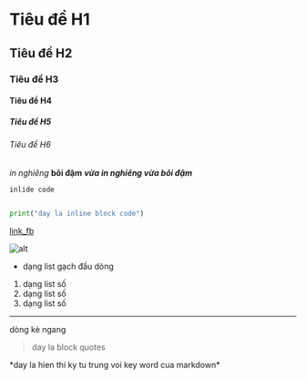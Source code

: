 # Tiêu đề H1

## Tiêu đề H2

### Tiêu đề H3

#### Tiêu đề H4

##### Tiêu đề H5

###### Tiêu đề H6

*in nghiêng*
**bôi đậm**
***vừa in nghiêng vừa bôi đậm***

`inlide code`

```python

print("day la inline block code")
```

[link_fb](http://facebook.com)

![alt](https://scontent.fdad2-1.fna.fbcdn.net/v/t1.0-9/153521759_3184914501735280_5803265686929067038_o.jpg?_nc_cat=107&ccb=3&_nc_sid=09cbfe&_nc_ohc=fTcKS4_x9MsAX_iJhiz&_nc_ht=scontent.fdad2-1.fna&oh=105cbb8f0e6f2d78dd78eeb53491e295&oe=605C50FA)

* dạng list gạch đầu dòng

1. dạng list số
2. dạng list số
3. dạng list số

***
dòng kẻ ngang

>day la block quotes

\*day la hien thi ky tu trung voi key word cua markdown*
